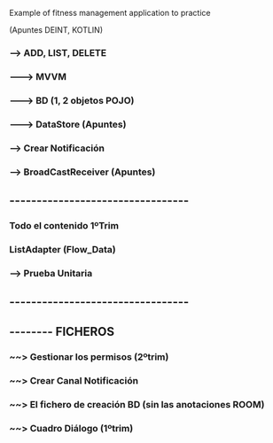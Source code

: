 Example of fitness management application to practice

 (Apuntes DEINT, KOTLIN)
### --> ADD, LIST, DELETE 
### ---> MVVM 
### ---> BD (1, 2 objetos POJO)
### ---> DataStore (Apuntes)
### --> Crear Notificación
### --> BroadCastReceiver (Apuntes)
## ---------------------------------
### Todo el contenido 1ºTrim 
### ListAdapter (Flow_Data)
### --> Prueba Unitaria
## ---------------------------------
## --------	FICHEROS
### ~~> Gestionar los permisos (2ºtrim)
### ~~> Crear Canal Notificación
### ~~> El fichero de creación BD (sin las anotaciones ROOM)
### ~~> Cuadro Diálogo (1ºtrim)